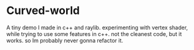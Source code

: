 # Curved-world
A tiny demo I made in c++ and raylib. experimenting with vertex shader, while trying to use some features in c++. not the cleanest code, but it works. so Im probably never gonna refactor it.
